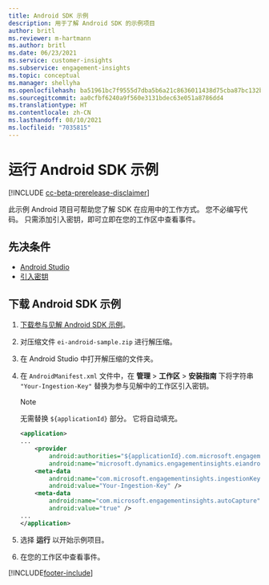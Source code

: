 ```yaml
---
title: Android SDK 示例
description: 用于了解 Android SDK 的示例项目
author: britl
ms.reviewer: m-hartmann
ms.author: britl
ms.date: 06/23/2021
ms.service: customer-insights
ms.subservice: engagement-insights
ms.topic: conceptual
ms.manager: shellyha
ms.openlocfilehash: ba51961bc7f9555d7dba5b6a21c8636011438d75cba87bc132b896841c467a33
ms.sourcegitcommit: aa0cfbf6240a9f560e3131bdec63e051a8786dd4
ms.translationtype: HT
ms.contentlocale: zh-CN
ms.lasthandoff: 08/10/2021
ms.locfileid: "7035815"
---
```

# <a name="run-the-android-sdk-sample"></a>运行 Android SDK 示例

[!INCLUDE [cc-beta-prerelease-disclaimer](includes/cc-beta-prerelease-disclaimer.md)]

此示例 Android 项目可帮助您了解 SDK 在应用中的工作方式。 您不必编写代码。 只需添加引入密钥，即可立即在您的工作区中查看事件。

## <a name="prerequisites"></a>先决条件

- [Android Studio](https://developer.android.com/studio)
- [引入密钥](get-started-android.md)

## <a name="download-the-android-sdk-sample"></a>下载 Android SDK 示例

1. [下载参与见解 Android SDK 示例](https://download.pi.dynamics.com/sdk/EI-SDKs/ei-android-sample.zip)。
1. 对压缩文件 `ei-android-sample.zip` 进行解压缩。
1. 在 Android Studio 中打开解压缩的文件夹。
1. 在 `AndroidManifest.xml` 文件中，在 **管理** > **工作区** > **安装指南** 下将字符串 `"Your-Ingestion-Key"` 替换为参与见解中的工作区引入密钥。 

   > [!NOTE]
   > 无需替换 `${applicationId}` 部分。 它将自动填充。

   ```xml
   <application>
   ...
       <provider
           android:authorities="${applicationId}.com.microsoft.engagementinsights.eiandroidsdk.AnalyticsContentProvider"
           android:name="microsoft.dynamics.engagementinsights.eiandroidsdk.AnalyticsContentProvider" />
       <meta-data
           android:name="com.microsoft.engagementinsights.ingestionKey"
           android:value="Your-Ingestion-Key" />
       <meta-data
           android:name="com.microsoft.engagementinsights.autoCapture"
           android:value="true" />
   ...
   </application>
   ```

1. 选择 **运行** 以开始示例项目。
1. 在您的工作区中查看事件。


[!INCLUDE[footer-include](../includes/footer-banner.md)]
